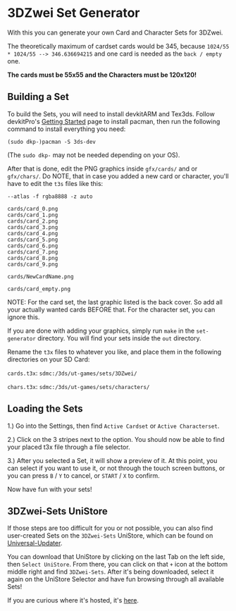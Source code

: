 # 3DZwei Set Generator

With this you can generate your own Card and Character Sets for 3DZwei.

The theoretically maximum of cardset cards would be 345, because `1024/55 * 1024/55 --> 346.636694215` and one card is needed as the `back / empty` one.

**The cards must be 55x55 and the Characters must be 120x120!**

## Building a Set
To build the Sets, you will need to install devkitARM and Tex3ds. Follow devkitPro's [Getting Started](https://devkitpro.org/wiki/Getting_Started) page to install pacman, then run the following command to install everything you need:
```
(sudo dkp-)pacman -S 3ds-dev
```
(The `sudo dkp-` may not be needed depending on your OS).

After that is done, edit the PNG graphics inside `gfx/cards/` and or `gfx/chars/`. Do NOTE, that in case you added a new card or character, you'll have to edit the `t3s` files like this:

```
--atlas -f rgba8888 -z auto

cards/card_0.png
cards/card_1.png
cards/card_2.png
cards/card_3.png
cards/card_4.png
cards/card_5.png
cards/card_6.png
cards/card_7.png
cards/card_8.png
cards/card_9.png

cards/NewCardName.png

cards/card_empty.png
```

NOTE: For the card set, the last graphic listed is the back cover. So add all your actually wanted cards BEFORE that. For the character set, you can ignore this.

If you are done with adding your graphics, simply run `make` in the `set-generator` directory. You will find your sets inside the `out` directory.

Rename the `t3x` files to whatever you like, and place them in the following directories on your SD Card:

`cards.t3x`: `sdmc:/3ds/ut-games/sets/3DZwei/`

`chars.t3x`: `sdmc:/3ds/ut-games/sets/characters/`


## Loading the Sets

1.) Go into the Settings, then find `Active Cardset` or `Active Characterset`.

2.) Click on the 3 stripes next to the option. You should now be able to find your placed t3x file through a file selector.

3.) After you selected a Set, it will show a preview of it. At this point, you can select if you want to use it, or not through the touch screen buttons, or you can press `B` / `Y` to cancel, or `START` / `X` to confirm.

Now have fun with your sets!


## 3DZwei-Sets UniStore
If those steps are too difficult for you or not possible, you can also find user-created Sets on the `3DZwei-Sets` UniStore, which can be found on [Universal-Updater](https://github.com/Universal-Team/Universal-Updater).

You can download that UniStore by clicking on the last Tab on the left side, then `Select UniStore`.
From there, you can click on that `+` icon at the bottom middle right and find `3DZwei-Sets`. After it's being downloaded, select it again on the UniStore Selector and have fun browsing through all available Sets!

If you are curious where it's hosted, it's [here](https://github.com/SuperSaiyajinStackZ/3DEins-3DZwei-Sets/blob/master/unistore/3DZwei-Sets.unistore).